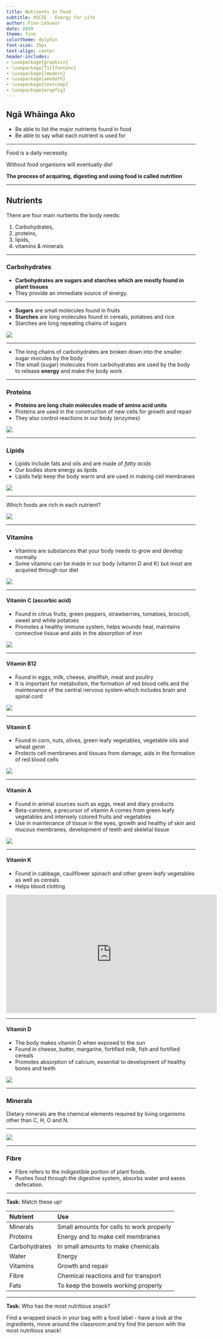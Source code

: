 ```yaml
---
title: Nutrients in Food
subtitle: 9SCIE - Energy for Life
author: Finn LeSueur
date: 2020
theme: finn
colortheme: dolphin
font-size: 35px
text-align: center
header-includes:
- \usepackage{graphicx}
- \usepackage[T1]{fontenc}
- \usepackage{lmodern}
- \usepackage{amsmath}
- \usepackage{textcomp}
- \usepackage{wrapfig}
---
```


## Ngā Whāinga Ako

- Be able to list the major nutrients found in food
- Be able to say what each nutrient is used for

---

Food is a daily necessity.

Without food organisms will eventually die!

__The process of acquiring, digesting and using food is called nutrition__

---

## Nutrients

There are four main nurtients the body needs:

1. Carbohydrates,
2. proteins,
3. lipids,
4. vitamins & minerals

---

### Carbohydrates

- __Carbohydrates are sugars and starches which are mostly found in plant tissues__
- They provide an immediate source of energy.

---

<div>

- __Sugars__ are small molecules found in fruits
- __Starches__ are long molecules found in cereals, potatoes and rice
- Starches are long repeating chains of sugars

</div>
<div>

![](../assets/nutrients_in_food-carbohydrates.jpeg)

</div>

---

- The long chains of carbohydrates are broken down into the smaller sugar mocules by the body
- The small (sugar) molecules from carbohydrates are used by the body to release __energy__ and make the body work

---

<div>

### Proteins

- __Proteins are long chain molecules made of amino acid units__
- Proteins are used in the construction of new cells for growth and repair
- They also control reactions in our body (enzymes)

</div>

<div>

![](../assets/nutrients_in_food-proteins.jpeg)

</div>

---

<div>

### Lipids

- Lipids include fats and oils and are made of _fatty acids_
- Our bodies store energy as lipids
- Lipids help keep the body warm and are used in making cell membranes

</div>
<div>

![](../assets/nutrients_in_food-lipids.jpeg)

</div>

---

Which foods are rich in each nutrient?

![](../assets/nutrients_in_food-pick-and-mix.png)

---

<div>

### Vitamins

- Vitamins are substances that your body needs to grow and develop normally
- Some vitamins can be made in our body (vitamin D and K) but most are acquired through our diet

</div>
<div>

![](../assets/nutrients_in_food-vitamins.jpeg)

</div>

---

<div>

#### Vitamin C (ascorbic acid)

- Found in citrus fruits, green peppers, strawberries, tomatoes, broccoli, sweet and white potatoes
- Promotes a healthy immune system, helps wounds heal, maintains connective tissue and aids in the absorption of iron

</div>
<div>

![](../assets/nutrients_in_food-vitamin-c.png)

</div>

---

<div>

#### Vitamin B12

- Found in eggs, milk, cheese, shellfish, meat and poultry
- It is important for metabolism, the formation of red blood cells and the maintenance of the central nervous system which includes brain and spinal cord

</div>
<div>

![](../assets/nutrients_in_food-vitamin-b12.jpeg)

</div>

---

<div>

#### Vitamin E

- Found in corn, nuts, olives, green leafy vegetables, vegetable oils and wheat germ
- Protects cell membranes and tissues from damage, aids in the formation of red blood cells

</div>
<div>

![](../assets/nutrients_in_food-vitamin-e.jpeg)

</div>

---

<div>

#### Vitamin A

- Found in animal sources such as eggs, meat and diary products
- Beta-carotene, a precursor of vitamin A comes from green leafy vegetables and intensely colored fruits and vegetables
- Use in maintenance of tissue in the eyes, growth and healthy of skin and mucous membranes, development of teeth and skeletal tissue

</div>
<div>

![](../assets/nutrients_in_food-vitamin-a.jpeg)

</div>

---

<div>

#### Vitamin K

- Found in cabbage, cauliflower spinach and other green leafy vegetables as well as cereals
- Helps blood clotting

</div>
<div>

<iframe width="560" height="315" src="https://www.youtube.com/embed/yAJrsd0jW6U" frameborder="0" allow="accelerometer; autoplay; encrypted-media; gyroscope; picture-in-picture" allowfullscreen></iframe>

</div>

---

<div>

#### Vitamin D

- The body makes vitamin D when exposed to the sun
- Found in cheese, butter, margarine, fortified milk, fish and fortified cereals
- Promotes absorption of calcium, essential to development of healthy bones and teeth

</div>
<div>

![](../assets/nutrients_in_food-vitamin-d.jpeg)

</div>

---

### Minerals

Dietary minerals are the chemical elements required by living organisms other than C, H, O and N.

---

![](../assets/nutrients_in_food-dietary-minerals.jpeg)

---

### Fibre

- Fibre refers to the indigestible portion of plant foods. 
- Pushes food through the digestive system, absorbs water and eases defecation.

---

__Task:__ Match these up!

| Nutrient      | Use                                      |
|:--------------|:-----------------------------------------|
| Minerals      | Small amounts for cells to work properly |
| Proteins      | Energy and to make cell membranes        |
| Carbohydrates | In small amounts to make chemicals       |
| Water         | Energy                                   |
| Vitamins      | Growth and repair                        |
| Fibre         | Chemical reactions and for transport     |
| Fats          | To keep the bowels working properly      |

---

__Task:__ Who has the most nutritious snack?

Find a wrapped snack in your bag with a food label - have a look at the ingredients, move around the classroom and try find the person with the most nutritious snack!
